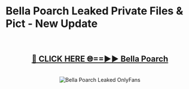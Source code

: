 # Bella Poarch Leaked Private Files & Pict - New Update
<br>
<div align="center">
<h2><a href="https://mediafilles.blogspot.com/?title=Bella_Poarch" rel="nofollow">🔴 CLICK HERE 🌐==►► Bella Poarch</a></h2>
<br>
<a href="https://mediafilles.blogspot.com/?title=Bella_Poarch" rel="nofollow" data-target="animated-image.originalLink"><img src="https://i.ibb.co.com/WyWwxjT/player-gif2.gif" alt="Bella Poarch Leaked OnlyFans" style="max-width: 100%; display: inline-block;" data-target="animated-image.originalImage"></a>
</div>
<br>